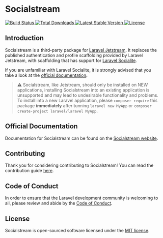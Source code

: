 # Socialstream

<a href="https://github.com/joelbutcher/socialstream/actions">
    <img src="https://github.com/joelbutcher/socialstream/workflows/tests/badge.svg" alt="Build Status">
</a>
<a href="https://packagist.org/packages/joelbutcher/socialstream">
    <img src="https://img.shields.io/packagist/dt/joelbutcher/socialstream" alt="Total Downloads">
</a>
<a href="https://packagist.org/packages/joelbutcher/socialstream">
    <img src="https://img.shields.io/packagist/v/joelbutcher/socialstream" alt="Latest Stable Version">
</a>
<a href="https://packagist.org/packages/joelbutcher/socialstream">
    <img src="https://img.shields.io/packagist/l/joelbutcher/socialstream" alt="License">
</a>

## Introduction

Socialstream is a third-party package for [Laravel Jetstream](https://github.com/laravel/jetstream). It replaces the published authentication and profile scaffolding provided by Laravel Jetstream, with scaffolding that has support for [Laravel Socialite](https://laravel.com/docs/8.x/socialite).

If you are unfamiliar with Laravel Socialite, it is strongly advised that you take a look at the [official documentation](https://laravel.com/docs/socialite).

> :warning: Socialstream, like Jetstream, should only be installed on NEW applications, installing Socialstream into an existing application is unsupported and may lead to undesirable functionality and problems. To install into a new Laravel application, please `composer require` this package **immediately** after tunning `laravel new MyApp` or `composer create-project laravel/laravel MyApp`.

## Official Documentation

Documentation for Socialstream can be found on the [Socialstream website](https://docs.socialstream.dev).

## Contributing

Thank you for considering contributing to Socialstream! You can read the contribution guide [here](.github/CONTRIBUTING.md).

## Code of Conduct

In order to ensure that the Laravel development community is welcoming to all, please review and abide by the [Code of Conduct](.github/CODE_OF_CONDUCT.md).


## License

Socialstream is open-sourced software licensed under the [MIT license](LICENSE.md).
